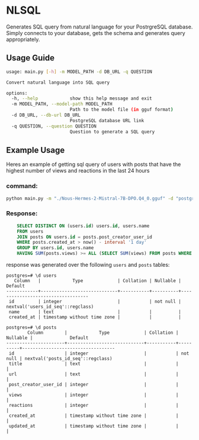 # NLSQL

Generates SQL query from natural language for your PostrgreSQL database. 
Simply connects to your database, gets the schema and generates query appropriately.

## Usage Guide

```bash
usage: main.py [-h] -m MODEL_PATH -d DB_URL -q QUESTION

Convert natural language into SQL query

options:
  -h, --help            show this help message and exit
  -m MODEL_PATH, --model-path MODEL_PATH
                        Path to the model file (in gguf format)
  -d DB_URL, --db-url DB_URL
                        PostgreSQL database URL link
  -q QUESTION, --question QUESTION
                        Question to generate a SQL query

```

## Example Usage

Heres an example of getting sql query of users with posts that have the highest number of views and reactions in the last 24 hours
### command:
```bash
python main.py -m "./Nous-Hermes-2-Mistral-7B-DPO.Q4_0.gguf" -d "postgresql://postgres:postgres@localhost:5432/postgres" -q "get users with post that has top views and top reactions in the last 24 hours"
```
### Response:
```sql
    SELECT DISTINCT ON (users.id) users.id, users.name
    FROM users
    JOIN posts ON users.id = posts.post_creator_user_id
    WHERE posts.created_at > now() - interval '1 day'
    GROUP BY users.id, users.name
    HAVING SUM(posts.views) >= ALL (SELECT SUM(views) FROM posts WHERE created_at > now() - interval '1 day') AND SUM(posts.reactions) >= ALL (SELECT SUM(reactions) FROM posts WHERE created_at > now() - interval '1 day');
```

response was generated over the following `users` and `posts` tables:
```
postgres=# \d users
   Column   |            Type             | Collation | Nullable |              Default              
------------+-----------------------------+-----------+----------+-----------------------------------
 id         | integer                     |           | not null | nextval('users_id_seq'::regclass)
 name       | text                        |           |          | 
 created_at | timestamp without time zone |           |          | 

postgres=# \d posts
        Column        |            Type             | Collation | Nullable |              Default              
----------------------+-----------------------------+-----------+----------+-----------------------------------
 id                   | integer                     |           | not null | nextval('posts_id_seq'::regclass)
 title                | text                        |           |          | 
 url                  | text                        |           |          | 
 post_creator_user_id | integer                     |           |          | 
 views                | integer                     |           |          | 
 reactions            | integer                     |           |          | 
 created_at           | timestamp without time zone |           |          | 
 updated_at           | timestamp without time zone |           |          | 

 ```
